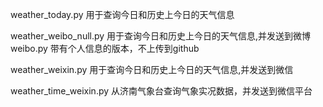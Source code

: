 weather_today.py   用于查询今日和历史上今日的天气信息

weather_weibo_null.py    用于查询今日和历史上今日的天气信息,并发送到微博
weibo.py    带有个人信息的版本，不上传到github

weather_weixin.py   用于查询今日和历史上今日的天气信息,并发送到微信

weather_time_weixin.py 从济南气象台查询气象实况数据，并发送到微信平台
